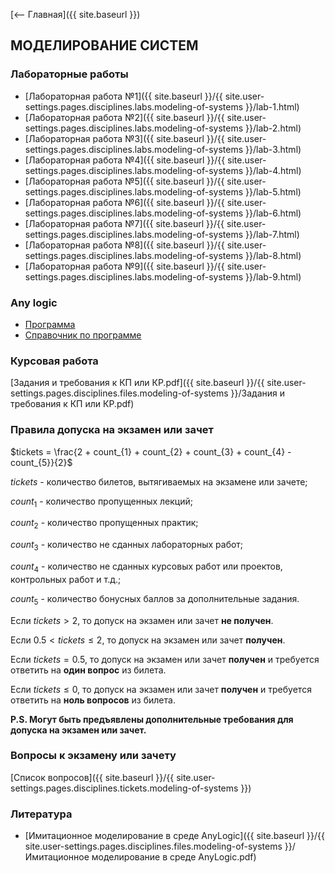 [⟵ Главная]({{ site.baseurl }})

## МОДЕЛИРОВАНИЕ СИСТЕМ

### Лабораторные работы

* [Лабораторная работа №1]({{ site.baseurl }}/{{ site.user-settings.pages.disciplines.labs.modeling-of-systems }}/lab-1.html)
* [Лабораторная работа №2]({{ site.baseurl }}/{{ site.user-settings.pages.disciplines.labs.modeling-of-systems }}/lab-2.html)
* [Лабораторная работа №3]({{ site.baseurl }}/{{ site.user-settings.pages.disciplines.labs.modeling-of-systems }}/lab-3.html)
* [Лабораторная работа №4]({{ site.baseurl }}/{{ site.user-settings.pages.disciplines.labs.modeling-of-systems }}/lab-4.html)
* [Лабораторная работа №5]({{ site.baseurl }}/{{ site.user-settings.pages.disciplines.labs.modeling-of-systems }}/lab-5.html)
* [Лабораторная работа №6]({{ site.baseurl }}/{{ site.user-settings.pages.disciplines.labs.modeling-of-systems }}/lab-6.html)
* [Лабораторная работа №7]({{ site.baseurl }}/{{ site.user-settings.pages.disciplines.labs.modeling-of-systems }}/lab-7.html)
* [Лабораторная работа №8]({{ site.baseurl }}/{{ site.user-settings.pages.disciplines.labs.modeling-of-systems }}/lab-8.html)
* [Лабораторная работа №9]({{ site.baseurl }}/{{ site.user-settings.pages.disciplines.labs.modeling-of-systems }}/lab-9.html)

### Any logic

* [Программа](https://www.anylogic.ru/downloads/personal-learning-edition-download)
* [Справочник по программе](https://anylogic.help/ru)

### Курсовая работа

[Задания и требования к КП или КР.pdf]({{ site.baseurl }}/{{ site.user-settings.pages.disciplines.files.modeling-of-systems }}/Задания и требования к КП или КР.pdf)

### Правила допуска на экзамен или зачет
$tickets = \frac{2 + count_{1} + count_{2} + count_{3} + count_{4} - count_{5}}{2}$

$tickets$ - количество билетов, вытягиваемых на экзамене или зачете;

$count_{1}$ - количество пропущенных лекций;

$count_{2}$ - количество пропущенных практик;

$count_{3}$ - количество не сданных лабораторных работ;

$count_{4}$ - количество не сданных курсовых работ или проектов, контрольных работ и т.д.;

$count_{5}$ - количество бонусных баллов за дополнительные задания.

Если $tickets \gt 2$, то допуск на экзамен или зачет **не получен**.

Если $0.5 \lt tickets \leq 2$, то допуск на экзамен или зачет **получен**.

Если $tickets = 0.5$, то допуск на экзамен или зачет **получен** и требуется ответить на **один вопрос** из билета.

Если $tickets \leq 0$, то допуск на экзамен или зачет **получен** и требуется ответить на **ноль вопросов** из билета.

**P.S. Могут быть предъявлены дополнительные требования для допуска на экзамен или зачет.**

### Вопросы к экзамену или зачету
[Список вопросов]({{ site.baseurl }}/{{ site.user-settings.pages.disciplines.tickets.modeling-of-systems }})

### Литература
* [Имитационное моделирование в среде AnyLogic]({{ site.baseurl }}/{{ site.user-settings.pages.disciplines.files.modeling-of-systems }}/Имитационное моделирование в среде AnyLogic.pdf)

